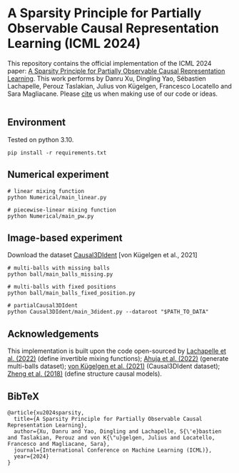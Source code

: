 # A Sparsity Principle for Partially Observable Causal Representation Learning (ICML 2024)
This repository contains the official implementation of the ICML 2024 paper: [A Sparsity Principle for Partially Observable Causal Representation Learning](https://arxiv.org/abs/2403.08335). This work performs by Danru Xu, Dingling Yao, Sébastien Lachapelle, Perouz Taslakian, Julius von Kügelgen, Francesco Locatello and Sara Magliacane. Please [cite](#bibtex) us when making use of our code or ideas.

![]()
## Environment
Tested on python 3.10.

```
pip install -r requirements.txt
```

## Numerical experiment
```
# linear mixing function
python Numerical/main_linear.py

# piecewise-linear mixing function
python Numerical/main_pw.py
```

## Image-based experiment
Download the dataset [Causal3DIdent](https://zenodo.org/records/4784282#.YgWo0PXMKbg) [von Kügelgen et al., 2021]
```
# multi-balls with missing balls
python ball/main_balls_missing.py

# multi-balls with fixed positions
python ball/main_balls_fixed_position.py

# partialCausal3DIdent
python Causal3DIdent/main_3dident.py --dataroot "$PATH_TO_DATA" 
```

## Acknowledgements
This implementation is built upon the code open-sourced by [Lachapelle et al. (2022)](https://github.com/slachapelle/disentanglement_via_mechanism_sparsity) (define invertible mixing functions); [Ahuja et al. (2022)](https://github.com/ahujak/WSRL) (generate multi-balls dataset); [von Kügelgen et al. (2021)](https://github.com/ysharma1126/ssl_identifiability) (Causal3DIdent dataset); [Zheng et al. (2018)](https://github.com/xunzheng/notears) (define structure causal models).

## BibTeX
```
@article{xu2024sparsity,
  title={A Sparsity Principle for Partially Observable Causal Representation Learning},
  author={Xu, Danru and Yao, Dingling and Lachapelle, S{\'e}bastien and Taslakian, Perouz and von K{\"u}gelgen, Julius and Locatello, Francesco and Magliacane, Sara},
  journal={International Conference on Machine Learning (ICML)},
  year={2024}
}
```
